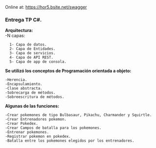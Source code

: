 Online at:
https://hor5.bsite.net/swagger

<h3>Entrega TP C#.</h3>

<b>Arquitectura:</b><br/>
  -N capas:<br/>
    
      1- Capa de datos.
      2- Capa de Entidades.
      3- Capa de servicios.      
      4- Capa de API REST.      
      5- Capa de app de consola.
    
<b>Se utilizó los conceptos de Programación orientada a objeto:</b><br/>
 
    -Herencia.
    -Encapsulamiento.
    -Clase abstracta.
    -Sobrecarga de métodos. 
    -Sobreescritura de métodos.

<b>Algunas de las funciones:</b><br/>
 
    -Crear pokemones de tipo Bulbasaur, Pikachu, Charmander y Squirtle.
    -Crear Entrenadores pokemon.
    -Crear Pokedex.
    -Crear Campos de batalla para los pokemones. 
    -Entrenar pokemones.
    -Registrar pokemon en pokedex.
    -Batalla entre los pokemones elegidos por los entrenadores.
  

  
  

